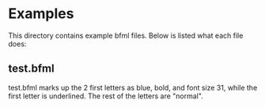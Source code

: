 # Examples
This directory contains example bfml files. Below is listed what each file does:
## test.bfml
test.bfml marks up the 2 first letters as blue, bold, and font size 31, while the first letter is underlined. The rest of the letters are "normal".
